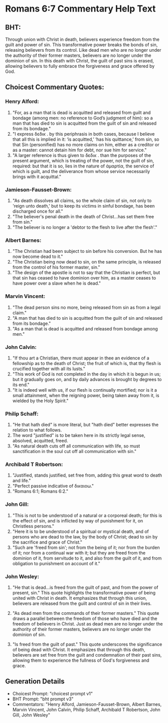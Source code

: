 # Romans 6:7 Commentary Help Text

## BHT:
Through union with Christ in death, believers experience freedom from the guilt and power of sin. This transformative power breaks the bonds of sin, releasing believers from its control. Like dead men who are no longer under the authority of their former masters, believers are no longer under the dominion of sin. In this death with Christ, the guilt of past sins is erased, allowing believers to fully embrace the forgiveness and grace offered by God.

## Choicest Commentary Quotes:
### Henry Alford:
1. "For, as a man that is dead is acquitted and released from guilt and bondage (among men: no reference to God’s judgment of him): so a man that has died to sin is acquitted from the guilt of sin and released from its bondage."
2. "I express δεδικ . by this periphrasis in both cases, because I believe that all this is implied in it: ‘is acquitted,’ ‘has his quittance,’ from sin, so that Sin (personified) has no more claims on him, either as a creditor or as a master: cannot detain him for debt, nor sue him for service."
3. "A larger reference is thus given to δεδικ . than the purposes of the present argument, which is treating of the power, not the guilt of sin, required: but that it is so, lies in the nature of ἁμαρτία, the service of which is guilt, and the deliverance from whose service necessarily brings with it acquittal."

### Jamieson-Fausset-Brown:
1. "As death dissolves all claims, so the whole claim of sin, not only to 'reign unto death,' but to keep its victims in sinful bondage, has been discharged once for all."
2. "The believer's penal death in the death of Christ...has set them free from sin."
3. "The believer is no longer a 'debtor to the flesh to live after the flesh'."

### Albert Barnes:
1. "The Christian had been subject to sin before his conversion. But he has now become dead to it."
2. "The Christian being now dead to sin, on the same principle, is released from the control of his former master, sin."
3. "The design of the apostle is not to say that the Christian is perfect, but that sin has ceased to have dominion over him, as a master ceases to have power over a slave when he is dead."

### Marvin Vincent:
1. "The dead person sins no more, being released from sin as from a legal claim."
2. "A man that has died to sin is acquitted from the guilt of sin and released from its bondage."
3. "As a man that is dead is acquitted and released from bondage among men."

### John Calvin:
1. "If thou art a Christian, there must appear in thee an evidence of a fellowship as to the death of Christ; the fruit of which is, that thy flesh is crucified together with all its lusts."
2. "This work of God is not completed in the day in which it is begun in us; but it gradually goes on, and by daily advances is brought by degrees to its end."
3. "It is indeed well with us, if our flesh is continually mortified; nor is it a small attainment, when the reigning power, being taken away from it, is wielded by the Holy Spirit."

### Philip Schaff:
1. "He that hath died" is more literal, but "hath died" better expresses the relation to what follows.
2. The word "justified" is to be taken here in its strictly legal sense, absolved, acquitted, freed.
3. "As natural death cuts off all communication with life, so must sanctification in the soul cut off all communication with sin."

### Archibald T Robertson:
1. "Justified, stands justified, set free from, adding this great word to death and life." 
2. "Perfect passive indicative of δικαιοω."
3. "Romans 6:1; Romans 6:2."

### John Gill:
1. "This is not to be understood of a natural or a corporeal death; for this is the effect of sin, and is inflicted by way of punishment for it, on Christless persons."
2. "Here it is to be understood of a spiritual or mystical death, and of persons who are dead to the law, by the body of Christ; dead to sin by the sacrifice and grace of Christ."
3. "Such are 'freed from sin'; not from the being of it; nor from the burden of it; nor from a continual war with it; but they are freed from the dominion of it, from servitude to it, and also from the guilt of it, and from obligation to punishment on account of it."

### John Wesley:
1. "He that is dead...is freed from the guilt of past, and from the power of present, sin." This quote highlights the transformative power of being united with Christ in death. It emphasizes that through this union, believers are released from the guilt and control of sin in their lives.

2. "As dead men from the commands of their former masters." This quote draws a parallel between the freedom of those who have died and the freedom of believers in Christ. Just as dead men are no longer under the authority of their former masters, believers are no longer under the dominion of sin.

3. "Is freed from the guilt of past." This quote underscores the significance of being dead with Christ. It emphasizes that through this death, believers are set free from the guilt and condemnation of their past sins, allowing them to experience the fullness of God's forgiveness and grace.


## Generation Details
- Choicest Prompt: "choicest prompt v1"
- BHT Prompt: "bht prompt v3"
- Commentators: "Henry Alford, Jamieson-Fausset-Brown, Albert Barnes, Marvin Vincent, John Calvin, Philip Schaff, Archibald T Robertson, John Gill, John Wesley"
